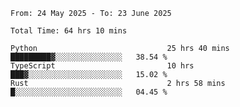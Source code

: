 <!--START_SECTION:waka-->

```abap
From: 24 May 2025 - To: 23 June 2025

Total Time: 64 hrs 10 mins

Python                             25 hrs 40 mins  █████████▓░░░░░░░░░░░░░░░   38.54 %
TypeScript                         10 hrs          ███▓░░░░░░░░░░░░░░░░░░░░░   15.02 %
Rust                               2 hrs 58 mins   █░░░░░░░░░░░░░░░░░░░░░░░░   04.45 %
```

<!--END_SECTION:waka-->
